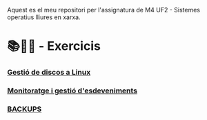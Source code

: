 Aquest es el meu repositori per l'assignatura de M4 UF2 - Sistemes operatius lliures en xarxa.

# 📚📝💾 - Exercicis 
### [Gestió de discos a Linux](DISK.pdf)
### [Monitoratge i gestió d'esdeveniments](Monitoratge)
### [BACKUPS](Backups)
